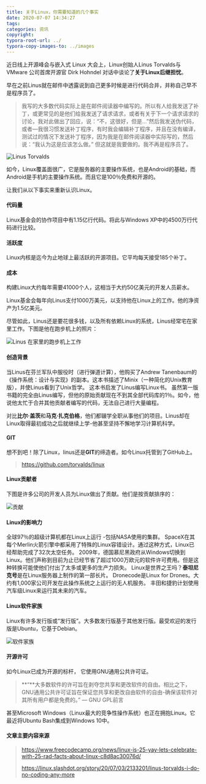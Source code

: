 ```yaml
---
title: 关于Linux，你需要知道的几个事实
date: 2020-07-07 14:34:27
tags: 
categories: 资讯
copyright:
typora-root-url: ../
typora-copy-images-to: ../images
---
```


近日线上开源峰会与嵌入式 Linux 大会上，Linux创始人Linus Torvalds与VMware 公司首席开源官 Dirk Hohndel 对话中谈论了**关于Linux后继担忧**。

早在之前Linus就在邮件中透露说到自己更多时候是进行代码合并，并称自己早不是程序员了。

> 我写的大多数代码实际上是在邮件阅读器中编写的。所以有人给我发送了补丁，或更常见的是他们给我发送了请求请求，或者有关于下一个请求请求的讨论，我对此做出了回应，说：“不，这很好，但是...”然后我发送伪代码，或者—我很习惯发送补丁程序，有时我会编辑补丁程序，并且在没有编译，测试过的情况下发送补丁程序，因为我是在邮件阅读器中实际写的，然后说：“我认为这是应该怎么做。” 但这就是我要做的。我不再是程序员了。



![Linus Torvalds](/images/Linus_Torvalds-4108483.jpg)

如今，Linux覆盖面很广，它是服务器的主要操作系统，也是Android的基础，而Android是手机的主要操作系统。而且它是100％免费和开源的。

让我们从以下事实来重新认识Linux。

#### 代码量

Linux基金会的协作项目中有1.15亿行代码。将此与Windows XP中的4500万行代码进行比较。

#### 活跃度

Linux内核是迄今为止地球上最活跃的开源项目。它平均每天接受185个补丁。

#### 成本

构建Linux大约每年需要41000个人，这相当于大约50亿美元的开发人员薪水。

Linux基金会每年向Linus支付1000万美元，以支持他在Linux上的工作。他的净资产为1.5亿美元。

尽管如此，Linus还是要花很多钱，以及所有依赖Linux的系统，Linus经常宅在家里工作。下图是他在跑步机上的照片：

![Linus 在家里的跑步机上工作](/images/pb.png)



#### 创造背景

当Linus在芬兰军队中服役时（进行弹道计算），他购买了Andrew Tanenbaum的《操作系统：设计与实现》的副本。这本书描述了Minix（一种简化的Unix教育版），并使Linus看到了Unix哲学。
这本书启发了Linus编写Linux书。
虽然第一版书籍的完全由Linus编写，但他的原始贡献现在不到其全部代码库的1％。如今，他说他太忙于合并其他贡献者编写的代码，无法自己进行大量编程。

对比**比尔·盖茨**和**马克·扎克伯格**，他们都辍学全职从事他们的项目。Linus却在Linux取得最初成功之后就继续上学-他甚至坚持不懈地学习计算机科学。

#### GIT

想不到吧！除了Linux，linus还是**GIT**的缔造者。如今Linux托管到了GitHub上。

> https://github.com/torvalds/linux



#### Linux贡献者

下图是许多公司的开发人员为Linux做出了贡献。他们是按贡献排序的：

![贡献](/images/gx.png)

#### Linux的影响力

全球97％的超级计算机都在Linux上运行 -包括NASA使用的集群。
SpaceX在其每个Merlin火箭引擎中都采用了特殊的Linux容错设计。通过这种方式，Linux已经帮助完成了32次太空任务。
2009年，德国慕尼黑政府从Windows切换到Linux。他们声称到目前为止已经节省了超过1000万欧元的软件许可费用。但是这种转换可能使他们付出了太多或更多的生产力损失。
Linux是世界之王吗？**泰坦尼克号**是在Linux服务器上制作的第一部长片。
Dronecode是Linux for Drones。大约有1,000家公司开发在此操作系统之上运行的无人机服务。
丰田和捷豹计划使用汽车级Linux来运行其未来的汽车。

#### Linux软件家族

Linux有许多发行版或“发行版”。大多数发行版基于其他发行版。最受欢迎的发行版是Ubuntu，它基于Debian。

![软件家族](/images/jz.png)



#### 开源许可

如今Linux已成为开源的标杆， 它使用GNU通用公共许可证。

> **“**大多数软件的许可旨在剥夺您共享和更改软件的自由。相比之下，GNU通用公共许可证旨在保证您共享和更改自由软件的自由-确保该软件对其所有用户都是免费的。” — GNU GPL前言

甚至Microsoft Windows（Linux最大的竞争性操作系统）也正在拥抱Linux。它最近将Ubuntu Bash集成到Windows 10中。



#### 文章主要内容来源

> https://www.freecodecamp.org/news/linux-is-25-yay-lets-celebrate-with-25-rad-facts-about-linux-c8d8ac30076d/
>
> https://linux.slashdot.org/story/20/07/03/2133201/linus-torvalds-i-do-no-coding-any-more

